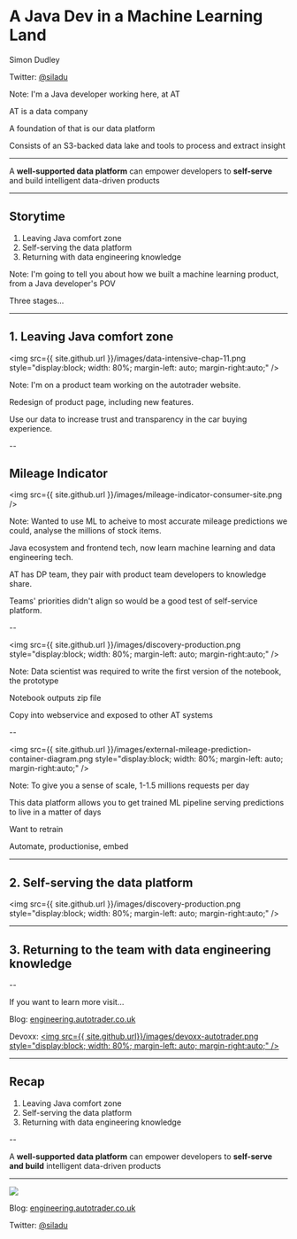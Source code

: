 # A Java Dev in a Machine Learning Land

Simon Dudley

Twitter: <a href="https://twitter.com/SiLaDu" target="_blank">@siladu</a>

Note: I'm a Java developer working here, at AT

AT is a data company

A foundation of that is our data platform

Consists of an S3-backed data lake and tools to process and extract insight

---

A **well-supported data platform** can empower developers to **self-serve** and build intelligent data-driven products

---

## Storytime
1. Leaving Java comfort zone
2. Self-serving the data platform
3. Returning with data engineering knowledge

Note: I'm going to tell you about how we built a machine learning product, from a Java developer's POV

Three stages...

---

## 1. Leaving Java comfort zone

<img src={{ site.github.url }}/images/data-intensive-chap-11.png style="display:block; width: 80%; margin-left: auto; margin-right:auto;" />

Note: I'm on a product team working on the autotrader website.

Redesign of product page, including new features.

Use our data to increase trust and transparency in the car buying experience.

--

## Mileage Indicator

<img src={{ site.github.url }}/images/mileage-indicator-consumer-site.png />

Note: Wanted to use ML to acheive to most accurate mileage predictions we could, analyse the millions of stock items.

Java ecosystem and frontend tech, now learn machine learning and data engineering tech.

AT has DP team, they pair with product team developers to knowledge share.

Teams' priorities didn't align so would be a good test of self-service platform.

--

<img src={{ site.github.url }}/images/discovery-production.png style="display:block; width: 80%; margin-left: auto; margin-right:auto;" />

Note: Data scientist was required to write the first version of the notebook, the prototype

Notebook outputs zip file

Copy into webservice and exposed to other AT systems

--

<img src={{ site.github.url }}/images/external-mileage-prediction-container-diagram.png style="display:block; width: 80%; margin-left: auto; margin-right:auto;" />

Note: To give you a sense of scale, 1-1.5 millions requests per day

This data platform allows you to get trained ML pipeline serving predictions to live in a matter of days

Want to retrain

Automate, productionise, embed

---

## 2. Self-serving the data platform

<img src={{ site.github.url }}/images/discovery-production.png style="display:block; width: 80%; margin-left: auto; margin-right:auto;" />

---

## 3. Returning to the team with data engineering knowledge

--

If you want to learn more visit...

Blog: <a href="https://engineering.autotrader.co.uk" target="_blank">engineering.autotrader.co.uk</a>

Devoxx: <a href="https://www.youtube.com/watch?v=wnx5yYVf2hQ" target="_blank"><img src={{ site.github.url}}/images/devoxx-autotrader.png style="display:block; width: 80%; margin-left: auto; margin-right:auto;" /></a>

---

## Recap

1. Leaving Java comfort zone
2. Self-serving the data platform
3. Returning with data engineering knowledge

--

A **well-supported data platform** can empower developers to **self-serve and build** intelligent data-driven products

---

<img src=https://media.giphy.com/media/PlxepbsCKbVgMR4yav/giphy.gif />

Blog: <a href="https://engineering.autotrader.co.uk" target="_blank">engineering.autotrader.co.uk</a>

Twitter: <a href="https://twitter.com/SiLaDu" target="_blank">@siladu</a>
